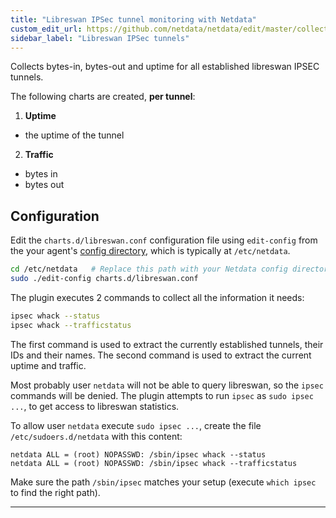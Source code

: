 ```yaml
---
title: "Libreswan IPSec tunnel monitoring with Netdata"
custom_edit_url: https://github.com/netdata/netdata/edit/master/collectors/charts.d.plugin/libreswan/README.md
sidebar_label: "Libreswan IPSec tunnels"
---
```




Collects bytes-in, bytes-out and uptime for all established libreswan IPSEC tunnels.

The following charts are created, **per tunnel**:

1.  **Uptime**

-   the uptime of the tunnel

2.  **Traffic**

-   bytes in
-   bytes out

## Configuration

Edit the `charts.d/libreswan.conf` configuration file using `edit-config` from the your agent's [config
directory](/guides/step-by-step/step-04#find-your-netdataconf-file), which is typically at `/etc/netdata`.

```bash
cd /etc/netdata   # Replace this path with your Netdata config directory, if different
sudo ./edit-config charts.d/libreswan.conf
```

The plugin executes 2 commands to collect all the information it needs:

```sh
ipsec whack --status
ipsec whack --trafficstatus
```

The first command is used to extract the currently established tunnels, their IDs and their names.
The second command is used to extract the current uptime and traffic.

Most probably user `netdata` will not be able to query libreswan, so the `ipsec` commands will be denied.
The plugin attempts to run `ipsec` as `sudo ipsec ...`, to get access to libreswan statistics.

To allow user `netdata` execute `sudo ipsec ...`, create the file `/etc/sudoers.d/netdata` with this content:

```
netdata ALL = (root) NOPASSWD: /sbin/ipsec whack --status
netdata ALL = (root) NOPASSWD: /sbin/ipsec whack --trafficstatus
```

Make sure the path `/sbin/ipsec` matches your setup (execute `which ipsec` to find the right path).

---


